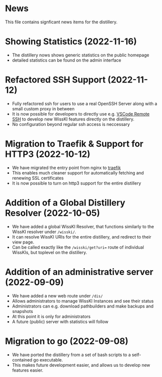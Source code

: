 # News

This file contains signficant news items for the distillery.

# Showing Statistics (2022-11-16)
- The distillery nows shows generic statistics on the public homepage 
- detailed statistics can be found on the admin interface

# Refactored SSH Support (2022-11-12)
- Fully refactored ssh for users to use a real OpenSSH Server along with a small custom proxy in between
- It is now possible for developers to directly use e.g. [VSCode Remote SSH](https://code.visualstudio.com/docs/remote/ssh) to develop new WissKI features directly on the distillery.
- No configuration beyond regular ssh access is neccessary

# Migration to Traefik & Support for HTTP3 (2022-10-12)
- We have migrated the entry point from nginx to [traefik](https://traefik.io/traefik/)
- This enables much cleaner support for automatically fetching and renewing SSL certificates 
- It is now possible to turn on http3 support for the entire distillery

# Addition of a Global Distillery Resolver (2022-10-05)
- We have added a global WissKI Resolver, that functions similarly to the WissKI resolver under `/wisski/`.
- It can resolve WissKI URIs for the entire distillery, and redirect to their view page.
- Can be called exactly like the `/wisski/get?uri=` route of individual WissKIs, but toplevel on the distillery.

# Addition of an administrative server (2022-09-09)
- We have added a new web route under `/dis/`
- Allows administrators to manage WissKI Instances and see their status
- Administrators can e.g. download pathbuilders and make backups and snapshots
- At this point it is only for administrators
- A future (public) server with statistics will follow

# Migration to go (2022-09-08)
- We have ported the distillery from a set of bash scripts to a self-contained go executable.
- This makes future development easier, and allows us to develop new features easier.